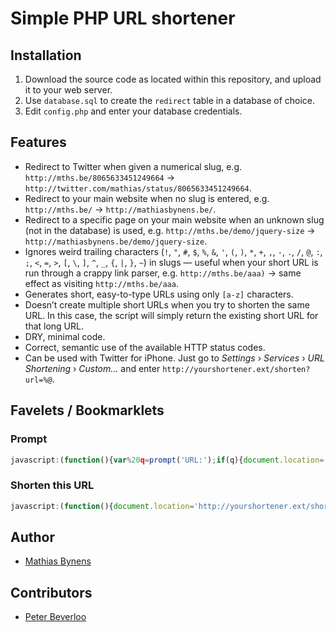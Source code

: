 # Simple PHP URL shortener

## Installation

1) Download the source code as located within this repository, and upload it to your web server.  
2) Use `database.sql` to create the `redirect` table in a database of choice.  
3) Edit `config.php` and enter your database credentials.  

## Features

* Redirect to Twitter when given a numerical slug, e.g. `http://mths.be/8065633451249664` → `http://twitter.com/mathias/status/8065633451249664`.
* Redirect to your main website when no slug is entered, e.g. `http://mths.be/` → `http://mathiasbynens.be/`.
* Redirect to a specific page on your main website when an unknown slug (not in the database) is used, e.g. `http://mths.be/demo/jquery-size` → `http://mathiasbynens.be/demo/jquery-size`.
* Ignores weird trailing characters (`!`, `"`, `#`, `$`, `%`, `&`, `'`, `(`, `)`, `*`, `+`, `,`, `-`, `.`, `/`, `@`, `:`, `;`, `<`, `=`, `>`, `[`, `\`, `]`, `^`, `_`, `{`, `|`, `}`, `~`) in slugs — useful when your short URL is run through a crappy link parser, e.g. `http://mths.be/aaa)` → same effect as visiting `http://mths.be/aaa`.
* Generates short, easy-to-type URLs using only `[a-z]` characters.
* Doesn’t create multiple short URLs when you try to shorten the same URL. In this case, the script will simply return the existing short URL for that long URL.
* DRY, minimal code.
* Correct, semantic use of the available HTTP status codes.
* Can be used with Twitter for iPhone. Just go to _Settings_ › _Services_ › _URL Shortening_ › _Custom…_ and enter `http://yourshortener.ext/shorten?url=%@`.

## Favelets / Bookmarklets

### Prompt

``` js
javascript:(function(){var%20q=prompt('URL:');if(q){document.location='http://yourshortener.ext/shorten?url='+encodeURIComponent(q)}}());
```

### Shorten this URL

``` js
javascript:(function(){document.location='http://yourshortener.ext/shorten?url='+encodeURIComponent(location.href)}());
````

## Author

* [Mathias Bynens](http://mathiasbynens.be/)

## Contributors

* [Peter Beverloo](http://peter.sh/)